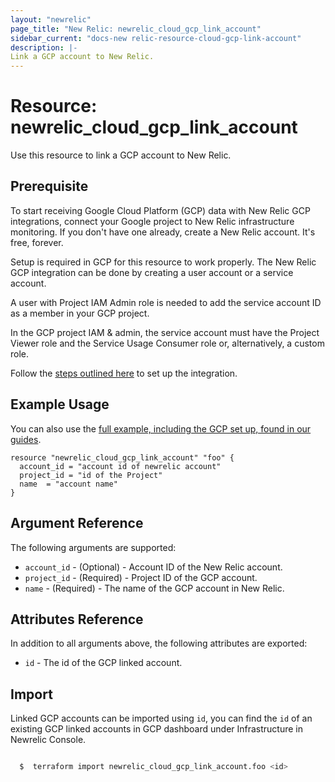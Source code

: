 ```yaml
---
layout: "newrelic"
page_title: "New Relic: newrelic_cloud_gcp_link_account"
sidebar_current: "docs-new relic-resource-cloud-gcp-link-account"
description: |-
Link a GCP account to New Relic.
---
```


# Resource: newrelic_cloud_gcp_link_account

Use this resource to link a GCP account to New Relic.

## Prerequisite

To start receiving Google Cloud Platform (GCP) data with New Relic GCP integrations, connect your Google project to New Relic infrastructure monitoring. If you don't have one already, create a New Relic account. It's free, forever.

Setup is required in GCP for this resource to work properly. The New Relic GCP integration can be done by creating a user account or a service account.

A user with Project IAM Admin role is needed to add the service account ID as a member in your GCP project.

In the GCP project IAM & admin, the service account must have the Project Viewer role and the Service Usage Consumer role or, alternatively, a custom role.

Follow the [steps outlined here](https://docs.newrelic.com/docs/infrastructure/google-cloud-platform-integrations/get-started/connect-google-cloud-platform-services-new-relic) to set up the integration.

## Example Usage

You can also use the [full example, including the GCP set up, found in our guides](https://registry.terraform.io/providers/newrelic/newrelic/latest/docs/guides/cloud_integrations_guide#gcp).

```hcl
resource "newrelic_cloud_gcp_link_account" "foo" {
  account_id = "account id of newrelic account"
  project_id = "id of the Project"
  name  = "account name"
}
```

## Argument Reference

The following arguments are supported:

- `account_id` - (Optional) - Account ID of the New Relic account.
- `project_id` - (Required) - Project ID of the GCP account.
- `name` - (Required) - The name of the GCP account in New Relic.

## Attributes Reference

In addition to all arguments above, the following attributes are exported:

- `id` - The id of the GCP linked account.

## Import

Linked GCP accounts can be imported using `id`, you can find the `id` of an existing GCP linked accounts in GCP dashboard under Infrastructure in Newrelic Console.

```bash

  $  terraform import newrelic_cloud_gcp_link_account.foo <id>

```
